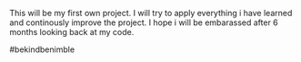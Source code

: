 This will be my first own project.
I will try to apply everything i have learned and continously improve the project.
I hope i will be embarassed after 6 months looking back at my code.

#bekindbenimble